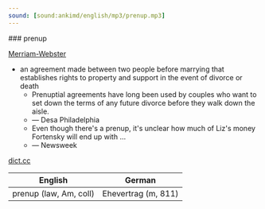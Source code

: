 ```yaml
---
sound: [sound:ankimd/english/mp3/prenup.mp3]
---
```


\### prenup

[Merriam-Webster](https://www.merriam-webster.com/dictionary/prenup)

- an agreement made between two people before marrying that establishes rights to property and support in the event of divorce or death
    - Prenuptial agreements have long been used by couples who want to set down the terms of any future divorce before they walk down the aisle.
    - — Desa Philadelphia
    - Even though there's a prenup, it's unclear how much of Liz's money Fortensky will end up with …
    - — Newsweek

[dict.cc](https://www.dict.cc/prenup)

| English        | German       |
| -------------- | ------------ |
| prenup (law, Am, coll) | Ehevertrag (m, 811) |
